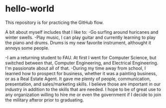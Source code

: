 # hello-world
This repository is for practicing the GitHub flow. 

A bit about myself includes that I like to:
  -Go surfing around huricanes and winter swells.
  -Play music, I can play guitar and currently learning to play the piano and drums. Drums is my new favorite instrument, althought it annoys some people. 

  -I am a returning student to FAU. At first I went for Computer Science, but switched between that, Computer Engineering, and Electrical Engineering. I'm passionate about all of that. 
  -During my time away from school, I learned how to prospect for business, whether it was a painting business, or as a Real Estate Agent. It gave me plenty of people, communication, presentation, and sales/marketing skills. I believe those are important in our industry in addition to the skills that are needed. I hope to be of great use to any organization willing to hire me or even the government if I decide to join the military afteror prior to graduating. 
